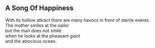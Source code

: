 A Song Of Happiness
-------------------
With its hollow attract there are many havocs in front of sterile events.  
The mother smiles at the sailor  
but the man does not smile  
when he looks at the pheasant giant  
and the atrocious ocean.  
